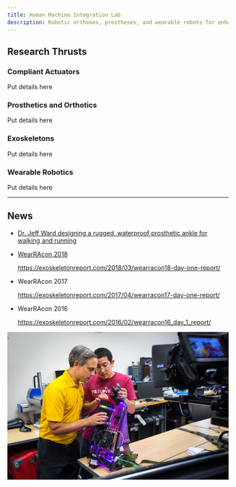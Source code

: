 ```yaml
---
title: Human Machine Integration Lab
description: Robotic orthoses, prostheses, and wearable robots for enhanced mobility
---
```

## Research Thrusts

<div class="row" >
  <div class="col-md-6">
    <div class="panel panel-default">
      <div class="panel-heading">
        <h3 class="panel-title">Compliant Actuators</h3>
      </div>
      <div class="panel-body">
        Put details here
      </div>
    </div>
  </div>
  <div class="col-md-6">
    <div class="panel panel-default">
      <div class="panel-heading">
        <h3 class="panel-title">Prosthetics and Orthotics</h3>
      </div>
      <div class="panel-body">
        Put details here
      </div>
    </div>
  </div>
  <div class="col-md-6">
    <div class="panel panel-default">
      <div class="panel-heading">
        <h3 class="panel-title">Exoskeletons</h3>
      </div>
      <div class="panel-body">
        Put details here
      </div>
    </div>
  </div>
    <div class="col-md-6">
    <div class="panel panel-default">
      <div class="panel-heading">
        <h3 class="panel-title">Wearable Robotics</h3>
      </div>
      <div class="panel-body">
        Put details here
      </div>
    </div>
  </div>
  </div>
  
------

## News

* <a href="http://cdmrp.army.mil/pubs/video/op/jeff_ward_video.aspx" title="Ruggedized Ankle">
  Dr. Jeff Ward designing a rugged, waterproof prosthetic ankle for walking and running  

* WearRAcon 2018

    https://exoskeletonreport.com/2018/03/wearracon18-day-one-report/

* WearRAcon 2017

    https://exoskeletonreport.com/2017/04/wearracon17-day-one-report/

* WearRAcon 2016
    
    https://exoskeletonreport.com/2016/02/wearracon16_day_1_report/

![Tom doing things](assets/images/robotics_lab-5.jpg)
